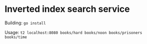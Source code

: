 # Inverted index search service

Building: `go install`

Usage: `t2 localhost:8080 books/hard books/noon books/prisoners books/time`